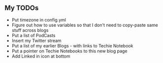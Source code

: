 ## My TODOs

+ Put timezone in config.yml
+ Figure out how to use variables so that I don't need to copy-paste same stuff across blogs
+ Put a list of PodCasts
+ Insert my Twitter stream
+ Put a list of my earlier Blogs - with links to Techie Notebook
+ Put a pointer on Techie Notebooks to this new blog page
+ Add Linked in icon at bottom
